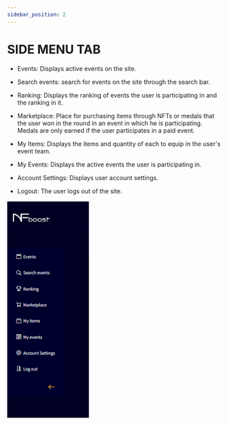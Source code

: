 ```yaml
---
sidebar_position: 2
---
```


# SIDE MENU TAB

- Events: Displays active events on the site.

- Search events: search for events on the site through the search bar.

- Ranking: Displays the ranking of events the user is participating in and the ranking in it.

- Marketplace: Place for purchasing items through NFTs or medals that the user won in the round in an event in which he is participating. Medals are only earned if the user participates in a paid event.

- My Items: Displays the items and quantity of each to equip in the user's event team.

- My Events: Displays the active events the user is participating in.

- Account Settings: Displays user account settings.

- Logout: The user logs out of the site.

![1](./../assets/menu-lateral.png)

